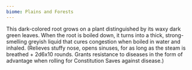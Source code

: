 ```yaml
---
biome: Plains and Forests
---
```

This dark-colored root grows on a plant distinguished by its waxy dark green leaves. When the root is boiled down, it turns into a thick, strong-smelling greyish liquid that cures congestion when boiled in water and inhaled. (Relieves stuffy nose, opens sinuses, for as long as the steam is breathed + 2d6x10 rounds. Grants resistance to diseases in the form of advantage when rolling for Constitution Saves against disease.) 

